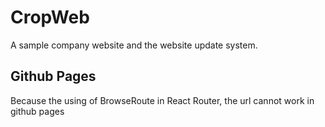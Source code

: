 # CropWeb
A sample company website and the website update system.

## Github Pages
Because the using of BrowseRoute in React Router, the url cannot work in github pages

